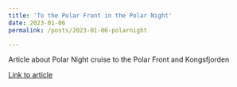 ```yaml
---
title: 'To the Polar Front in the Polar Night'
date: 2023-01-06
permalink: /posts/2023-01-06-polarnight

---
```


Article about Polar Night cruise to the Polar Front and Kongsfjorden

[Link to article](https://www.mynewsdesk.com/no/akvaplan-niva/news/to-the-polar-front-in-the-polar-night-459950/)
